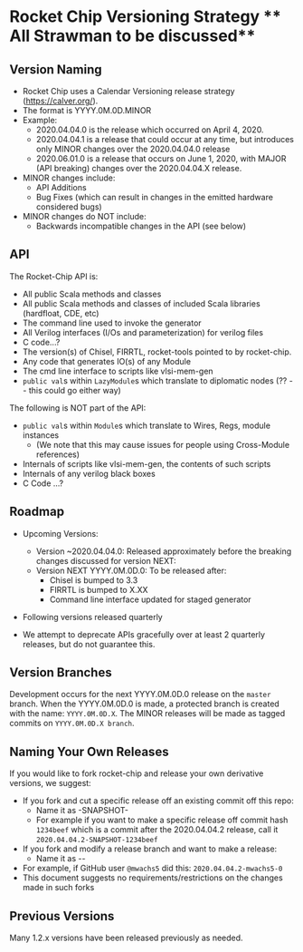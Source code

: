 Rocket Chip Versioning Strategy ** All Strawman to be discussed**
===============================

Version Naming
--------------

* Rocket Chip uses a Calendar Versioning release strategy (https://calver.org/).
* The format is YYYY.0M.0D.MINOR
* Example:
  * 2020.04.04.0 is the release which occurred on April 4, 2020.
  * 2020.04.04.1 is a release that could occur at any time, but introduces only MINOR changes over the 2020.04.04.0 release
  * 2020.06.01.0 is a release that occurs on June 1, 2020, with MAJOR (API breaking) changes over the 2020.04.04.X release.
* MINOR changes include:
  * API Additions
  * Bug Fixes (which can result in changes in the emitted hardware considered bugs)
* MINOR changes do NOT include:
  * Backwards incompatible changes in the API (see below)

API
---

The Rocket-Chip API is: 
  * All public Scala methods and classes
  * All public Scala methods and classes of included Scala libraries (hardfloat, CDE, etc)
  * The command line used to invoke the generator
  * All Verilog interfaces (I/Os and parameterization) for verilog files
  * C code...?
  * The version(s) of Chisel, FIRRTL, rocket-tools pointed to by rocket-chip.
  * Any code that generates IO(s) of any Module
  * The cmd line interface to scripts like vlsi-mem-gen
  * `public val`s within `LazyModule`s which translate to diplomatic nodes (?? -- this could go either way)

The following is NOT part of the API:
  * `public val`s within `Module`s which translate to Wires, Regs, module instances
    * (We note that this may cause issues for people using Cross-Module references)
  * Internals of scripts like vlsi-mem-gen, the contents of such scripts
  * Internals of any verilog black boxes
  * C Code ...?
      
Roadmap
-------

* Upcoming Versions:

  - Version ~2020.04.04.0: Released approximately before the breaking changes discussed for version NEXT:
  - Version NEXT YYYY.0M.0D.0: To be released after:
    - Chisel is bumped to 3.3
    - FIRRTL is bumped to X.XX
    - Command line interface updated for staged generator
    
* Following versions released quarterly

* We attempt to deprecate APIs gracefully over at least 2 quarterly releases, but do not guarantee this.

Version Branches
-----------------

Development occurs for the next YYYY.0M.0D.0 release on the `master` branch.
When the YYYY.0M.0D.0 is made, a protected branch is created with the name: `YYYY.0M.0D.X`.
The MINOR releases will be made as tagged commits on `YYYY.0M.0D.X branch`.

Naming Your Own Releases
---------------------------


If you would like to fork rocket-chip and release your own derivative versions, we suggest:
  * If you fork and cut a specific release off an existing commit off this repo:
    * Name it as <release>-SNAPSHOT-<git commit hash>
    * For example if you want to make a specific release off commit hash `1234beef` which is a commit after the 2020.04.04.2 release, call it `2020.04.04.2-SNAPSHOT-1234beef`
  * If you fork and modify a release branch and want to make a release:
    * Name it as <release>-<identifier>-<arbitrary number with meaning decided by the entity doing the release>
  * For example, if GitHub user `@mwachs5` did this: `2020.04.04.2-mwachs5-0`
 * This document suggests no requirements/restrictions on the changes made in such forks

Previous Versions
-----------------

Many 1.2.x versions have been released previously as needed.
